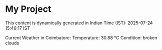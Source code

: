 # My Project

This content is dynamically generated in Indian Time (IST): 2025-07-24 15:46:17 IST


Current Weather in Coimbatore:
Temperature: 30.88 °C
Condition: broken clouds
